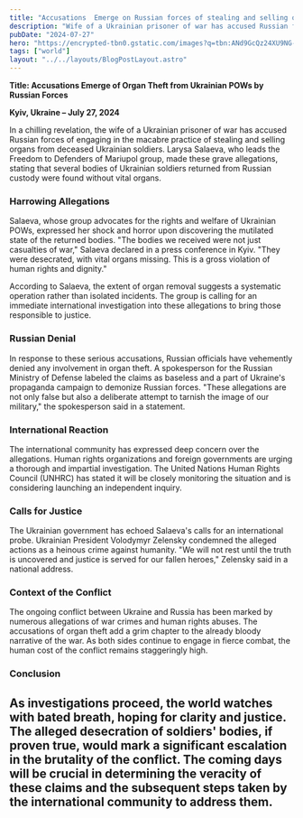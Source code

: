 ```yaml
---
title: "Accusations  Emerge on Russian forces of stealing and selling organs from deceased Ukrainian soldiers."
description: "Wife of a Ukrainian prisoner of war has accused Russian forces of engaging in the macabre practice of stealing and selling organs from deceased Ukrainian soldiers."
pubDate: "2024-07-27"
hero: "https://encrypted-tbn0.gstatic.com/images?q=tbn:ANd9GcQz24XU9NG-th1El9a8e2rBujrQIHe9CTT_xDb6CqATKYMobz4qVuxChAFBxk9X1yzx-Lk&usqp=CAU"
tags: ["world"]
layout: "../../layouts/BlogPostLayout.astro"
---
```

**Title: Accusations Emerge of Organ Theft from Ukrainian POWs by Russian Forces**

**Kyiv, Ukraine – July 27, 2024**

In a chilling revelation, the wife of a Ukrainian prisoner of war has accused Russian forces of engaging in the macabre practice of stealing and selling organs from deceased Ukrainian soldiers. Larysa Salaeva, who leads the Freedom to Defenders of Mariupol group, made these grave allegations, stating that several bodies of Ukrainian soldiers returned from Russian custody were found without vital organs.

### Harrowing Allegations

Salaeva, whose group advocates for the rights and welfare of Ukrainian POWs, expressed her shock and horror upon discovering the mutilated state of the returned bodies. "The bodies we received were not just casualties of war," Salaeva declared in a press conference in Kyiv. "They were desecrated, with vital organs missing. This is a gross violation of human rights and dignity."

According to Salaeva, the extent of organ removal suggests a systematic operation rather than isolated incidents. The group is calling for an immediate international investigation into these allegations to bring those responsible to justice.

### Russian Denial

In response to these serious accusations, Russian officials have vehemently denied any involvement in organ theft. A spokesperson for the Russian Ministry of Defense labeled the claims as baseless and a part of Ukraine's propaganda campaign to demonize Russian forces. "These allegations are not only false but also a deliberate attempt to tarnish the image of our military," the spokesperson said in a statement.

### International Reaction

The international community has expressed deep concern over the allegations. Human rights organizations and foreign governments are urging a thorough and impartial investigation. The United Nations Human Rights Council (UNHRC) has stated it will be closely monitoring the situation and is considering launching an independent inquiry.

### Calls for Justice

The Ukrainian government has echoed Salaeva's calls for an international probe. Ukrainian President Volodymyr Zelensky condemned the alleged actions as a heinous crime against humanity. "We will not rest until the truth is uncovered and justice is served for our fallen heroes," Zelensky said in a national address.

### Context of the Conflict

The ongoing conflict between Ukraine and Russia has been marked by numerous allegations of war crimes and human rights abuses. The accusations of organ theft add a grim chapter to the already bloody narrative of the war. As both sides continue to engage in fierce combat, the human cost of the conflict remains staggeringly high.

### Conclusion

As investigations proceed, the world watches with bated breath, hoping for clarity and justice. The alleged desecration of soldiers' bodies, if proven true, would mark a significant escalation in the brutality of the conflict. The coming days will be crucial in determining the veracity of these claims and the subsequent steps taken by the international community to address them.
---